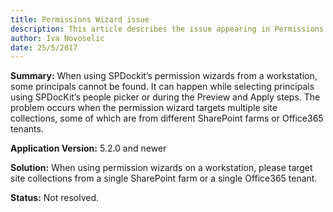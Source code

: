 ```yaml
---
title: Permissions Wizard issue
description: This article describes the issue appearing in Permissions wizards.
author: Iva Novoselic  
date: 25/5/2017
---
```


__Summary:__ When using SPDockit’s permission wizards from a workstation, some principals cannot be found. It can happen while selecting principals using SPDocKit’s people picker or during the Preview and Apply steps. The problem occurs when the permission wizard targets multiple site collections, some of which are from different SharePoint farms or Office365 tenants.

__Application Version:__ 5.2.0 and newer

__Solution:__ When using permission wizards on a workstation, please target site collections from a single SharePoint farm or a single Office365 tenant.

__Status:__ Not resolved.